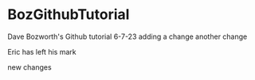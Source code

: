 # BozGithubTutorial
Dave Bozworth's Github tutorial 6-7-23
adding a change
another change

Eric has left his mark

new changes